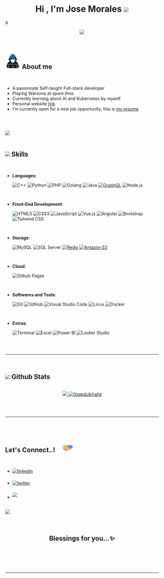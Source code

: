 <h1 align="center"><b>Hi , I'm Jose Morales </b><img src="https://media.giphy.com/media/hvRJCLFzcasrR4ia7z/giphy.gif" width="35"></h1>
<!--  -->A
<p align="center">
  <a href="https://github.com/DenverCoder1/readme-typing-svg"><img src="https://readme-typing-svg.herokuapp.com?font=Time+New+Roman&color=cyan&size=25&center=true&vCenter=true&width=900&height=100&lines=A+programmer+when+born+does+not+cry,+he+says:</Hello+world>..&hearts;++;Self-taught+Full-Stack+Developer,;Software+Engineer+Student,;Technological+University+of+Peru,;Active+Learner/Researcher,;I+love+programming..<3"></a>
</p>


<br>



	
## <picture><img src = "https://github.com/0xAbdulKhalid/0xAbdulKhalid/raw/main/assets/mdImages/about_me.gif" width = 50px></picture> **About me**


<br>

- A passionate Self-taught Full-stack developer
- Playing Warzone at spare time
- Currently learning about AI and Kubernetes by myself
- Personal website [link](https://myportfolio-sigma-mocha.vercel.app/)
- I’m currently open for a new job opportunity, this is [my resume](https://read.cv/0xabdulkhalid)

<br><br>

<img src="https://user-images.githubusercontent.com/73097560/115834477-dbab4500-a447-11eb-908a-139a6edaec5c.gif"><br><br>

## <img src="https://media2.giphy.com/media/QssGEmpkyEOhBCb7e1/giphy.gif?cid=ecf05e47a0n3gi1bfqntqmob8g9aid1oyj2wr3ds3mg700bl&rid=giphy.gif" width ="25"><b> Skills</b>
<br>

<p align="center">

- **Languages**:
    
    ![C++](https://img.shields.io/badge/C++%20-%2300599C.svg?style=for-the-badge&logo=c%2B%2B&logoColor=white)
    ![Python](https://img.shields.io/badge/Python%20-%2314354C.svg?style=for-the-badge&logo=python&logoColor=white)
    ![PHP](https://img.shields.io/badge/PHP%20-%23777BB4.svg?style=for-the-badge&logo=php&logoColor=white)
    ![Golang](https://img.shields.io/badge/Golang%20-%2300ADD8.svg?style=for-the-badge&logo=go&logoColor=white)
    ![Java](https://img.shields.io/badge/Java%20-%23ED8B00.svg?style=for-the-badge&logo=java&logoColor=white)
    [![GraphQL](https://img.shields.io/badge/GraphQL-%23E10098.svg?style=for-the-badge&logo=graphql&logoColor=white)](https://graphql.org/)
    ![Node.js](https://img.shields.io/badge/Node.js-%23339933.svg?style=for-the-badge&logo=node.js&logoColor=white)

<br>   
    
- **Front-End Development**:

   ![HTML5](https://img.shields.io/badge/HTML5%20-%23E34F26.svg?style=for-the-badge&logo=html5&logoColor=white)
   ![CSS3](https://img.shields.io/badge/CSS%20-%231572B6.svg?style=for-the-badge&logo=css3&logoColor=white)
   ![JavaScript](https://img.shields.io/badge/JavaScript%20-%23F7DF1E.svg?style=for-the-badge&logo=javascript&logoColor=black)
   ![Vue.js](https://img.shields.io/badge/Vue.js%20-%234FC08D.svg?style=for-the-badge&logo=vue.js&logoColor=white)
   ![Angular](https://img.shields.io/badge/Angular%20-%23DD0031.svg?style=for-the-badge&logo=angular&logoColor=white)
   ![Bootstrap](https://img.shields.io/badge/Bootstrap%20-%23563D7C.svg?style=for-the-badge&logo=bootstrap&logoColor=white)
   ![Tailwind CSS](https://img.shields.io/badge/Tailwind%20CSS%20-%2328B6DB.svg?style=for-the-badge&logo=tailwind-css&logoColor=white)

<br>

- **Storage**:

    ![MySQL](https://img.shields.io/badge/MySQL%20-%234479A1.svg?style=for-the-badge&logo=mysql&logoColor=white)
    ![SQL Server](https://img.shields.io/badge/SQL%20Server%20-%23CC2927.svg?style=for-the-badge&logo=microsoft-sql-server&logoColor=white)
    [![Redis](https://img.shields.io/badge/Redis-%23DC382D.svg?style=for-the-badge&logo=redis&logoColor=white)](https://redis.io/)
    [![Amazon S3](https://img.shields.io/badge/Amazon%20S3-%23FF9900.svg?style=for-the-badge&logo=amazon-s3&logoColor=white)](https://aws.amazon.com/s3/)
    
<br>

- **Cloud**:

    ![Github Pages](https://img.shields.io/badge/GitHub%20Pages-%23327FC7.svg?style=for-the-badge&logo=github&logoColor=white)
    
<br>

- **Softwares and Tools**:

    ![Git](https://img.shields.io/badge/git-%23F05033.svg?style=for-the-badge&logo=git&logoColor=white)
    ![GitHub](https://img.shields.io/badge/github-%23121011.svg?style=for-the-badge&logo=github&logoColor=white)
    ![Visual Studio Code](https://img.shields.io/badge/Visual%20Studio%20Code-0078d7.svg?style=for-the-badge&logo=visual-studio-code&logoColor=white)
    ![Linux](https://img.shields.io/badge/Linux-FCC624?style=for-the-badge&logo=linux&logoColor=black)
    ![Docker](https://img.shields.io/badge/Docker%20-%232496ED.svg?style=for-the-badge&logo=docker&logoColor=white)
    

<br>

- **Extras**:

    ![Terminal](https://img.shields.io/badge/Terminal-%23054020?style=for-the-badge&logo=gnu-bash&logoColor=white)
    ![Excel](https://img.shields.io/badge/Excel-%23217346.svg?style=for-the-badge&logoColor=white)
    ![Power BI](https://img.shields.io/badge/Power%20BI-%23F2C811.svg?style=for-the-badge&logoColor=white)
    ![Looker Studio](https://img.shields.io/badge/Looker%20Studio-%234271BA.svg?style=for-the-badge&logoColor=white)

  

</p>

<br>
<br>

-----

<br>


## <img src="https://media.giphy.com/media/iY8CRBdQXODJSCERIr/giphy.gif" width="35"><b> Github Stats </b>
<br>

<div align="center">

<a href="https://github.com/jmorales01/">
  <img src="https://github-readme-stats.vercel.app/api?username=jmorales01&include_all_commits=true&count_private=true&show_icons=true&line_height=20&title_color=7A7ADB&icon_color=2234AE&text_color=D3D3D3&bg_color=0,000000,130F40" width="450"/>
  <img src="https://github-readme-stats.vercel.app/api/top-langs?username=jmorales01&show_icons=true&locale=en&layout=compact&line_height=20&title_color=7A7ADB&icon_color=2234AE&text_color=D3D3D3&bg_color=0,000000,130F40" width="375"  alt="0xabdulkhalid"/>

</a>
</div>

<br>
<br>
<br>

-----

<br>
<br>

## <b> Let's Connect..!</b><img src="https://github.com/0xAbdulKhalid/0xAbdulKhalid/raw/main/assets/mdImages/handshake.gif" width ="80">
<br>
<div align='left'>

<ul>

<li>
<a href="https://linkedin.com/in/josemoralesv24" target="_blank">
<img src="https://img.shields.io/badge/linkedin:  jmorales01-%2300acee.svg?color=405DE6&style=for-the-badge&logo=linkedin&logoColor=white" alt=linkedin style="margin-bottom: 5px;"/>
</a>
</li>

<br>

<li>
<a href="https://twitter.com/JoseLuisMV18" target="_blank">
<img src="https://img.shields.io/badge/twitter:  jmorales01-%2300acee.svg?color=1DA1F2&style=for-the-badge&logo=twitter&logoColor=white" alt=twitter style="margin-bottom: 5px;"/>
</a>
</li>

<br>

<li>
<a href="mailto:joseluismoralesvega24@gmail.com" target="_blank">
<img src="https://img.shields.io/badge/gmail:  jmorales01-%23EA4335.svg?style=for-the-badge&logo=gmail&logoColor=white" t=mail style="margin-bottom: 5px;" />
</a>
</li>
	
</ul>
</div>

<br>
<img src="https://user-images.githubusercontent.com/73097560/115834477-dbab4500-a447-11eb-908a-139a6edaec5c.gif">
<br>
<br>
<br>

<div align='center'>

## <b>Blessings for you...✨</b>

</div>
<br>
<br>
<br>
<br>

---

<br>
